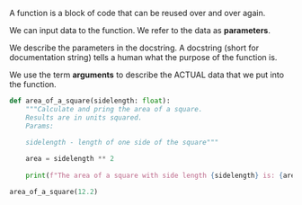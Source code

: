 A function is a block of code that can be reused over and over again.

We can input data to the function. We refer to the data as **parameters**.

We describe the parameters in the docstring. A docstring (short for documentation string) tells a human what the purpose of the function is.

We use the term **arguments** to describe the ACTUAL data that we put into the function.

```python
def area_of_a_square(sidelength: float):
	"""Calculate and pring the area of a square.
	Results are in units squared.
	Params:
	
	sidelength - length of one side of the square"""

	area = sidelength ** 2
	
	print(f"The area of a square with side length {sidelength} is: {area} square units.")

area_of_a_square(12.2)
```